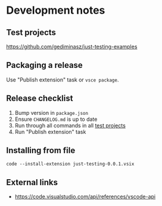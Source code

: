 # Development notes

## Test projects

https://github.com/gediminasz/just-testing-examples

## Packaging a release

Use "Publish extension" task or `vsce package`.

## Release checklist

1. Bump version in `package.json`
1. Ensure `CHANGELOG.md` is up to date
1. Run through all commands in all [test projects](https://github.com/gediminasz/just-testing-examples)
1. Run "Publish extension" task

## Installing from file

```
code --install-extension just-testing-0.0.1.vsix
```

## External links

- https://code.visualstudio.com/api/references/vscode-api
